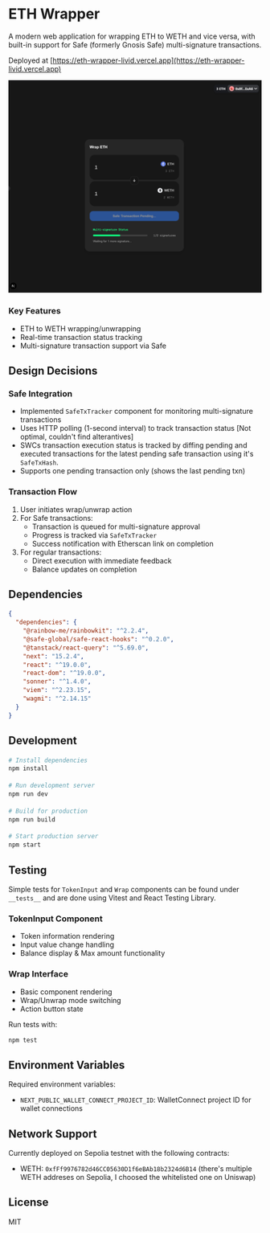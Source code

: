 # ETH Wrapper

A modern web application for wrapping ETH to WETH and vice versa, with built-in support for Safe (formerly Gnosis Safe) multi-signature transactions.

Deployed at [https://eth-wrapper-livid.vercel.app](https://eth-wrapper-livid.vercel.app)

![Interface](/public/interface.png)

### Key Features
- ETH to WETH wrapping/unwrapping
- Real-time transaction status tracking
- Multi-signature transaction support via Safe

## Design Decisions

### Safe Integration
- Implemented `SafeTxTracker` component for monitoring multi-signature transactions
- Uses HTTP polling (1-second interval) to track transaction status [Not optimal, couldn't find alterantives]
- SWCs transaction execution status is tracked by diffing pending and executed transactions for the latest pending safe transaction using it's `SafeTxHash`. 
- Supports one pending transaction only (shows the last pending txn)

### Transaction Flow
1. User initiates wrap/unwrap action
2. For Safe transactions:
   - Transaction is queued for multi-signature approval
   - Progress is tracked via `SafeTxTracker`
   - Success notification with Etherscan link on completion
3. For regular transactions:
   - Direct execution with immediate feedback
   - Balance updates on completion

## Dependencies

```json
{
  "dependencies": {
    "@rainbow-me/rainbowkit": "^2.2.4",
    "@safe-global/safe-react-hooks": "^0.2.0",
    "@tanstack/react-query": "^5.69.0",
    "next": "15.2.4",
    "react": "^19.0.0",
    "react-dom": "^19.0.0",
    "sonner": "^1.4.0",
    "viem": "^2.23.15",
    "wagmi": "^2.14.15"
  }
}
```

## Development

```bash
# Install dependencies
npm install

# Run development server
npm run dev

# Build for production
npm run build

# Start production server
npm start
```

## Testing

Simple tests for `TokenInput` and `Wrap` components can be found under `__tests__` and are done using Vitest and React Testing Library.

### TokenInput Component
- Token information rendering
- Input value change handling
- Balance display & Max amount functionality

### Wrap Interface
- Basic component rendering
- Wrap/Unwrap mode switching
- Action button state

Run tests with:
```bash
npm test
```

## Environment Variables

Required environment variables:
- `NEXT_PUBLIC_WALLET_CONNECT_PROJECT_ID`: WalletConnect project ID for wallet connections

## Network Support
Currently deployed on Sepolia testnet with the following contracts:
- WETH: `0xfFf9976782d46CC05630D1f6eBAb18b2324d6B14` (there's multiple WETH addreses on Sepolia, I choosed the whitelisted one on Uniswap)

## License
MIT
